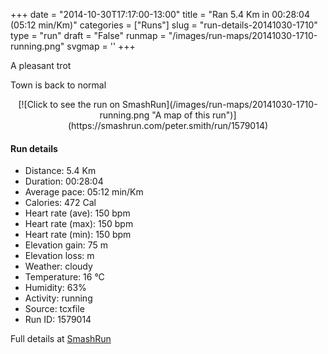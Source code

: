 +++
date = "2014-10-30T17:17:00-13:00"
title = "Ran 5.4 Km in 00:28:04 (05:12 min/Km)"
categories = ["Runs"]
slug = "run-details-20141030-1710"
type = "run"
draft = "False"
runmap = "/images/run-maps/20141030-1710-running.png"
svgmap = '<polyline points="93 49, 100 39, 99 37, 100 33, 89 31, 69 35, 38 60, 36 61, 12 70, 8 71, 1 67, 0 65, 0 63, 24 48, 50 32, 64 39, 67 37, 71 36, 86 30, 90 31">'
+++

A pleasant trot   

Town is back to normal 



<!--more-->

<center>
[![Click to see the run on SmashRun](/images/run-maps/20141030-1710-running.png "A map of this run")](https://smashrun.com/peter.smith/run/1579014)
</center>

#### Run details

* Distance: 5.4 Km
* Duration: 00:28:04
* Average pace: 05:12 min/Km
* Calories: 472 Cal
* Heart rate (ave): 150 bpm
* Heart rate (max): 150 bpm
* Heart rate (min): 150 bpm
* Elevation gain: 75 m
* Elevation loss:  m
* Weather: cloudy
* Temperature: 16 &deg;C
* Humidity: 63%
* Activity: running
* Source: tcxfile
* Run ID: 1579014

Full details at [SmashRun](https://smashrun.com/peter.smith/run/1579014)